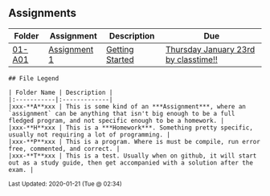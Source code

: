 ## Assignments
| Folder | Assignment | Description | Due|
 | ------------|------------|------------|------------|
 | [01-A01](https://github.com/rugbyprof/2143-Object-Oriented-Programming/tree/master/Assignments/01-A01) | [ Assignment 1 ](https://github.com/rugbyprof/2143-Object-Oriented-Programming/tree/master/Assignments/01-A01) | [ Getting Started](https://github.com/rugbyprof/2143-Object-Oriented-Programming/tree/master/Assignments/01-A01) | [Thursday January 23rd by classtime!!](https://github.com/rugbyprof/2143-Object-Oriented-Programming/tree/master/Assignments/01-A01) |

    
    ## File Legend
    
    | Folder Name | Description |
    |:-----------|:-------------|
    |xxx-**A**xxx | This is some kind of an ***Assignment***, where an `assignment` can be anything that isn't big enough to be a full fledged program, and not specific enough to be a homework. |
    |xxx-**H**xxx | This is a ***Homework***. Something pretty specific, usually not requiring a lot of programming. |
    |xxx-**P**xxx | This is a program. Where is must be compile, run error free, commented, and correct. |
    |xxx-**T**xxx | This is a test. Usually when on github, it will start out as a study guide, then get accompanied with a solution after the exam. |
    
    
<sup>Last Updated: 2020-01-21 (Tue @ 02:34)</sup>